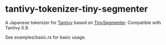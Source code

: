 tantivy-tokenizer-tiny-segmenter
================================

A Japanese tokenizer for [Tantivy](https://github.com/tantivy-search/tantivy) based on [TinySegmenter](http://chasen.org/~taku/software/TinySegmenter/). Compatible with Tantivy 0.9.

See examples/basic.rs for basic usage.
